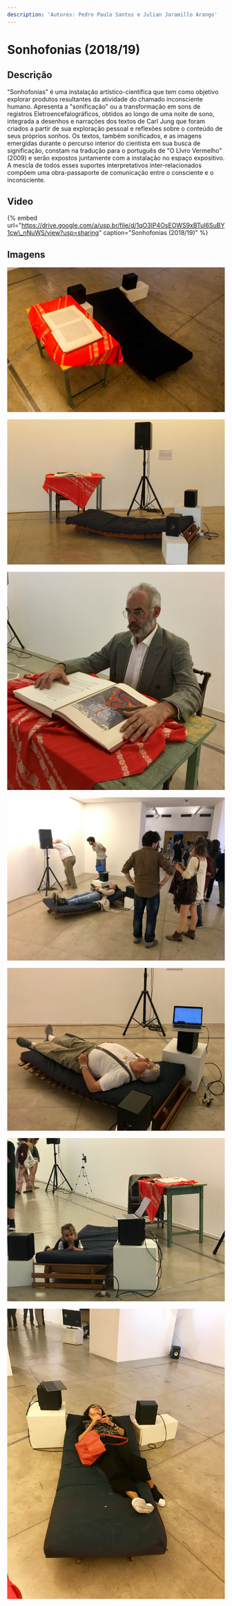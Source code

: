 ```yaml
---
description: 'Autores: Pedro Paulo Santos e Julian Jaramillo Arango'
---
```


# Sonhofonias \(2018/19\)

## **Descrição**

“Sonhofonias” é uma instalação artístico-científica que tem como objetivo explorar produtos resultantes da atividade do chamado inconsciente humano. Apresenta a "sonificação" ou a transformação em sons de registros Eletroencefalográficos, obtidos ao longo de uma noite de sono, integrada a desenhos e narrações dos textos de Carl Jung que foram criados a partir de sua exploração pessoal e reflexões sobre o conteúdo de seus próprios sonhos. Os textos, também sonificados, e as imagens emergidas durante o percurso interior do cientista em sua busca de significação, constam na tradução para o português de "O LIvro Vermelho" \(2009\) e serão expostos juntamente com a instalação no espaço expositivo. A mescla de todos esses suportes interpretativos inter-relacionados compõem uma obra-passaporte de comunicação entre o consciente e o inconsciente.

## Video

{% embed url="https://drive.google.com/a/usp.br/file/d/1qO3IP4OsEOWS9xBTuI6SuBY1cw\_nNuWS/view?usp=sharing" caption="Sonhofonias \(2018/19\)" %}

## Imagens

![Sonhofonias \(2018/19\) - Na primeira edi&#xE7;&#xE3;o da exposi&#xE7;&#xE3;o Sons de Sil&#xED;cio](../../../.gitbook/assets/site_sons-silicio-4-sonhofonias-foto-leo-ramos-chaves.jpg)

![Sonhofonias \(2018/19\) - Na abertura da primeira edi&#xE7;&#xE3;o da exposi&#xE7;&#xE3;o Sons de Sil&#xED;cio](../../../.gitbook/assets/img_2022-sonhofonias.jpg)

![Sonhofonias \(2018/19\) - Pedro Paulo Santos \(Autor e performer\)](../../../.gitbook/assets/img_4068.jpg)

![](../../../.gitbook/assets/img_4040.JPG)

![](../../../.gitbook/assets/img_4041.JPG)

![](../../../.gitbook/assets/img_4046.JPG)

![](../../../.gitbook/assets/img_4048.JPG)

